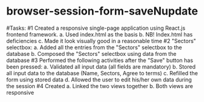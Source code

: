 # browser-session-form-saveNupdate
#Tasks:
#1 Created a responsive single-page application using React.js frontend framework.
  a. Used index.html as the basis
  b. NB! Index.html has deficiencies
  c. Made it look visually good in a reasonable time
#2 "Sectors" selectbox:
  a. Added all the entries from the "Sectors" selectbox to the database 
  b. Composed the "Sectors" selectbox using data from the database
#3 Performed the following activities after the "Save" button has been pressed: 
  a. Validated all input data (all fields are mandatory)
  b. Stored all input data to the database (Name, Sectors, Agree to terms)
  c. Refilled the form using stored data
  d. Allowed the user to edit his/her own data during the session 
#4 Created
  a. Linked the two views together
  b. Both views are responsive
